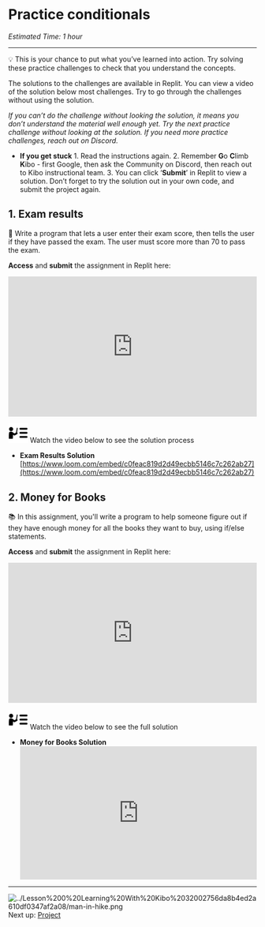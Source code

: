 # Practice conditionals

_Estimated Time: 1 hour_

---

<aside>

💡 This is your chance to put what you’ve learned into action. Try solving these practice challenges to check that you understand the concepts.

The solutions to the challenges are available in Replit. You can view a video of the solution below most challenges. Try to go through the challenges without using the solution.

_If you can’t do the challenge without looking the solution, it means you don’t understand the material well enough yet. Try the next practice challenge without looking at the solution. If you need more practice challenges, reach out on Discord._

- **If you get stuck** 1. Read the instructions again. 2. Remember **G**o **C**limb **K**ibo - first Google, then ask the Community on Discord, then reach out to Kibo instructional team. 3. You can click ‘**Submit**’ in Replit to view a solution. Don’t forget to try the solution out in your own code, and submit the project again.
</aside>

## 1. Exam results

<aside>

📝 Write a program that lets a user enter their exam score, then tells the user if they have passed the exam. The user must score more than 70 to pass the exam.

**Access** and **submit** the assignment in Replit here: <div style="position: relative; padding-bottom: 56.25%; height: 0;"><iframe src="https://replit.com/team/kibo-fpwp5/P21-Exam-Results" frameborder="0" webkitallowfullscreen mozallowfullscreen allowfullscreen style="position: absolute; top: 0; left: 0; width: 100%; height: 100%;"></iframe></div>

</aside>

<aside>

<img src="../instruction.png" alt="../instruction.png" width="40px" /> Watch the video below to see the solution process

- **Exam Results Solution**
  [https://www.loom.com/embed/c0feac819d2d49ecbb5146c7c262ab27](https://www.loom.com/embed/c0feac819d2d49ecbb5146c7c262ab27)

</aside>

## 2. Money for Books

<aside>

📚 In this assignment, you'll write a program to help someone figure out if they have enough money for all the books they want to buy, using if/else statements.

**Access** and **submit** the assignment in Replit here: <div style="position: relative; padding-bottom: 56.25%; height: 0;"><iframe src="https://replit.com/team/kibo-fpwp5/P22-Money-for-Books" frameborder="0" webkitallowfullscreen mozallowfullscreen allowfullscreen style="position: absolute; top: 0; left: 0; width: 100%; height: 100%;"></iframe></div>

</aside>

<aside>

<img src="../instruction.png" alt="../instruction.png" width="40px" /> Watch the video below to see the full solution

- **Money for Books Solution**
    <div style="position: relative; padding-bottom: 56.25%; height: 0;"><iframe src="https://www.youtube.com/embed/P5XvolfsQtY" title="YouTube video player" frameborder="0" allow="accelerometer; autoplay; clipboard-write; encrypted-media; gyroscope; picture-in-picture" allowfullscreen style="position: absolute; top: 0; left: 0; width: 100%; height: 100%;"></iframe></div>


</aside>

---

<aside>

<img src="../Lesson%200%20Learning%20With%20Kibo%2032002756da8b4ed2a610df0347af2a08/man-in-hike.png" alt="../Lesson%200%20Learning%20With%20Kibo%2032002756da8b4ed2a610df0347af2a08/man-in-hike.png" width="40px" /> Next up: [Project](/future-proof-with-python/conditionals/project.md)

</aside>
